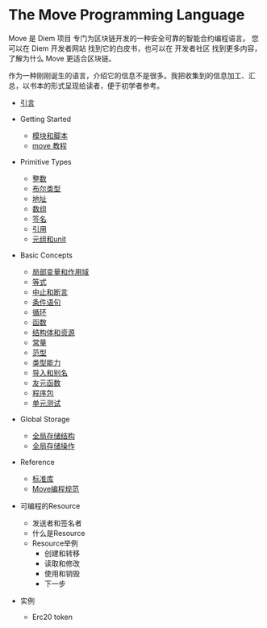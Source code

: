 # The Move Programming Language

Move 是 Diem 项目 专门为区块链开发的一种安全可靠的智能合约编程语言。
您可以在 Diem 开发者网站 找到它的白皮书，也可以在 开发者社区 找到更多内容，了解为什么 Move 更适合区块链。

作为一种刚刚诞生的语言，介绍它的信息不是很多。我把收集到的信息加工、汇总，以书本的形式呈现给读者，便于初学者参考。


- [引言](./introduction.md)
- Getting Started
  - [模块和脚本](./getting-started/modules-and-scripts.md)
  - [move 教程](./getting-started/move-tutorial.md)
- Primitive Types 
  - [整数](./primitive-type/integers.md)
  - [布尔类型](./primitive-type/bool.md)
  - [地址](./primitive-type/addresses.md)
  - [数组](./primitive-type/vector.md)
  - [签名](./primitive-type/signer.md)
  - [引用](./primitive-type/reference.md)
  - [元组和unit](./primitive-type/tuples.md) 
- Basic Concepts
  - [局部变量和作用域](./basic-concepts/variables.md)
  - [等式](./basic-concepts/equality.md)
  - [中止和断言](./basic-concepts/abort-and-assert.md)
  - [条件语句](./basic-concepts/conditionals.md)
  - [循环](./basic-concepts/loops.md)
  - [函数](./basic-concepts/functions.md)
  - [结构体和资源](./basic-concepts/structs-and-resources.md)
  - [常量](./basic-concepts/constants.md)
  - [范型](./basic-concepts/generics.md)
  - [类型能力](./basic-concepts/abilities.md)
  - [导入和别名](./basic-concepts/uses.md)
  - [友元函数](./basic-concepts/friends.md)
  - [程序包](./basic-concepts/packages.md)
  - [单元测试](./basic-concepts/unit-testing.md)
- Global Storage
  - [全局存储结构](./global-storage/global-storage-structure.md)
  - [全局存储操作](./global-storage/global-storage-operators.md)
- Reference
  - [标准库](./reference/standard-library.md)
  - [Move编程规范](./reference/coding-conventions.md)
  
- 可编程的Resource
  - 发送者和签名者
  - 什么是Resource
  - Resource举例
    - 创建和转移
    - 读取和修改
    - 使用和销毁
    - 下一步
- 实例
  - Erc20 token